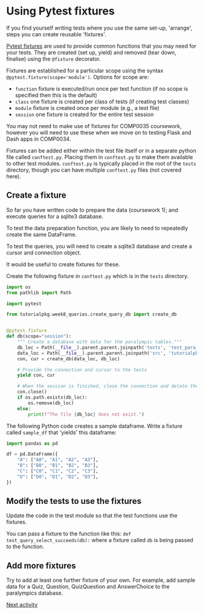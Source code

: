 # Using Pytest fixtures

If you find yourself writing tests where you use the same set-up, 'arrange', steps you can create reusable 'fixtures'.

[Pytest fixtures](https://docs.pytest.org/en/stable/how-to/fixtures.htmle) are used to provide common functions that you
may need for your tests. They are created (set up, yield) and removed (tear down, finalise) using the `@fixture`
decorator.

Fixtures are established for a particular scope using the syntax `@pytest.fixture(scope='module')`. Options for scope
are:

- `function` fixture is executed/run once per test function (if no scope is specified then this is the default)
- `class` one fixture is created per class of tests (if creating test classes)
- `module` fixture is created once per module (e.g., a test file)
- `session` one fixture is created for the entire test session

You may not need to make use of fixtures for COMP0035 coursework, however you will need to use these when we move on to
testing Flask and Dash apps in COMP0034.

Fixtures can be added either within the test file itself or in a separate python file called `conftest.py`. Placing them
in `conftest.py` to make them available to other test modules. `conftest.py` is typically placed in the root of
the `tests` directory, though you can have multiple `conftest.py` files (not covered here).

## Create a fixture

So far you have written code to prepare the data (coursework 1); and execute queries for a sqlite3 database.

To test the data preparation function, you are likely to need to repeatedly create the same DataFrame.

To test the queries, you will need to create a sqlite3 database and create a cursor and connection object.

It would be useful to create fixtures for these.

Create the following fixture in `conftest.py` which is in the `tests` directory.

```python
import os
from pathlib import Path

import pytest

from tutorialpkg.week8_queries.create_query_db import create_db


@pytest.fixture
def db(scope="session"):
    """ Create a database with data for the paralympic tables."""
    db_loc = Path(__file__).parent.parent.joinpath('tests', 'test_para_queries.db')
    data_loc = Path(__file__).parent.parent.joinpath('src', 'tutorialpkg', 'data_db_activity', 'paralympics_all.xlsx')
    con, cur = create_db(data_loc, db_loc)

    # Provide the connection and cursor to the tests
    yield con, cur

    # When the session is finished, close the connection and delete the database file
    con.close()
    if os.path.exists(db_loc):
        os.remove(db_loc)
    else:
        print(f"The file {db_loc} does not exist.")

```

The following Python code creates a sample dataframe. Write a fixture called `sample_df` that 'yields' this dataframe:

```python
import pandas as pd

df = pd.DataFrame({
    "A": ["A0", "A1", "A2", "A3"],
    "B": ["B0", "B1", "B2", "B3"],
    "C": ["C0", "C1", "C2", "C3"],
    "D": ["D0", "D1", "D2", "D3"],
})
```

## Modify the tests to use the fixtures

Update the code in the test module so that the test functions use the fixtures.

You can pass a fixture to the function like this: `def test_query_select_succeeds(db):` where a fixture called `db` is
being passed to the function.

## Add more fixtures

Try to add at least one further fixture of your own. For example, add sample data for a Quiz, Question, QuizQuestion and
AnswerChoice to the paralympics database.

[Next activity](9-4-ci-github.md)